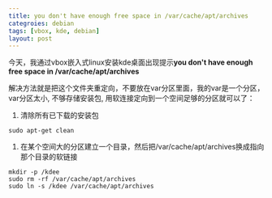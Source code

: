 ```yaml
---
title: you don't have enough free space in /var/cache/apt/archives
categroies: debian
tags: [vbox, kde, debian]
layout: post
---
```


今天，我通过vbox嵌入式linux安装kde桌面出现提示**you don't have enough free space in /var/cache/apt/archives**

解决方法就是把这个文件夹重定向，不要放在var分区里面，我的var是一个分区，var分区太小, 不够存储安装包, 用软连接定向到一个空间足够的分区就可以了：

1. 清除所有已下载的安装包

```sudo apt-get clean```

1. 在某个空间大的分区建立一个目录，然后把/var/cache/apt/archives换成指向那个目录的软链接

```code
mkdir -p /kdee
sudo rm -rf /var/cache/apt/archives
sudo ln -s /kdee /var/cache/apt/archives
```
